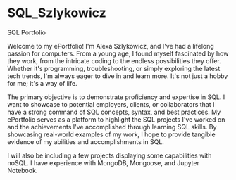 # SQL_Szlykowicz
SQL Portfolio

Welcome to my ePortfolio! I'm Alexa Szlykowicz, and I've had a lifelong passion for computers. From a young age, I found myself fascinated by how they work, from the intricate coding to the endless possibilities they offer. Whether it's programming, troubleshooting, or simply exploring the latest tech trends, I'm always eager to dive in and learn more. It's not just a hobby for me; it's a way of life. 

The primary objective is to demonstrate proficiency and expertise in SQL. I want to showcase to potential employers, clients, or collaborators that I have a strong command of SQL concepts, syntax, and best practices. My ePortfolio serves as a platform to highlight the SQL projects I've worked on and the achievements I've accomplished through learning SQL skills. By showcasing real-world examples of my work, I hope to provide tangible evidence of my abilities and accomplishments in SQL.

I will also be including a few projects displaying some capabilities with noSQL. I have experience with MongoDB, Mongoose, and Jupyter Notebook. 
